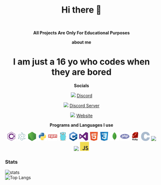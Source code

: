 <h1 align="center">Hi there 👋</h1>
<br>
<p align="center"><b>All Projects Are Only For Educational Purposes</b></p>
<p align="center"><b>about me</b></p>
<h1 align="center">I am just a 16 yo who codes when they are bored</h1>



<p align="center"><b>Socials</b></p>


<p align="center">
<img src="https://github.com/eozri/eozri/blob/main/Discord.png" width="30">
<a align="left" href="https://discord.com/users/804066223741730836">
Discord
</a>
</p>
<p align="center">
<img src="https://github.com/eozri/eozri/blob/main/Discord.png" width="30">
<a align="left" href="https://discord.gg/Y2yxAVnj3n">
Discord Server
</a>
</p>
<p align="center">
<img src="https://github.com/eozri/eozri/blob/main/Skadaddle.png" width="30">
<a align="left" href="https://skadaddle.cc/">
Website
</a>
</p>

<p align="center"><b>Programs and Languages I use</b></p>
<p align="center">
<img src="https://raw.githubusercontent.com/devicons/devicon/master/icons/csharp/csharp-line.svg" width="30">
<img src="https://github.com/devicons/devicon/raw/master/icons/electron/electron-original.svg" width="30">
<img src="https://raw.githubusercontent.com/devicons/devicon/master/icons/nodejs/nodejs-original.svg" width="30">
<img src="https://github.com/devicons/devicon/raw/master/icons/python/python-original.svg" width="30">
<img src="https://raw.githubusercontent.com/devicons/devicon/2809b567852a4648062a2d3e7c1c531367458c0b/icons/npm/npm-original-wordmark.svg" width="30">
<img src="https://raw.githubusercontent.com/devicons/devicon/2809b567852a4648062a2d3e7c1c531367458c0b/icons/go/go-original.svg" width="30">
<img src="https://github.com/devicons/devicon/blob/master/icons/cplusplus/cplusplus-original.svg" width="30">
<img src="https://raw.githubusercontent.com/devicons/devicon/2809b567852a4648062a2d3e7c1c531367458c0b/icons/visualstudio/visualstudio-plain.svg" width="30">
<img src="https://raw.githubusercontent.com/devicons/devicon/2809b567852a4648062a2d3e7c1c531367458c0b/icons/html5/html5-original.svg" width="30">
<img src="https://raw.githubusercontent.com/devicons/devicon/2809b567852a4648062a2d3e7c1c531367458c0b/icons/css3/css3-original.svg" width="30">
<img src="https://raw.githubusercontent.com/devicons/devicon/2809b567852a4648062a2d3e7c1c531367458c0b/icons/mongodb/mongodb-original.svg" width="30">
<img src="https://raw.githubusercontent.com/devicons/devicon/2809b567852a4648062a2d3e7c1c531367458c0b/icons/php/php-plain.svg" width="30">
<img src="https://raw.githubusercontent.com/devicons/devicon/2809b567852a4648062a2d3e7c1c531367458c0b/icons/ruby/ruby-original-wordmark.svg" width="30">
<img src="https://raw.githubusercontent.com/devicons/devicon/2809b567852a4648062a2d3e7c1c531367458c0b/icons/c/c-original.svg" width="30">
<img src="http://blog.unisecure.com/wp-content/uploads/2015/05/cloud-sql-database-.png" width="30">
<img src="https://www.mementotech.in/assets/images/icons/express.png" width="30">
<img src="https://raw.githubusercontent.com/devicons/devicon/2809b567852a4648062a2d3e7c1c531367458c0b/icons/javascript/javascript-original.svg" width="30">
</p>


### Stats
![stats](https://github-readme-stats.vercel.app/api?username=eozri&show_icons=true&theme=radical)  
![Top Langs](https://github-readme-stats.vercel.app/api/top-langs/?username=eozri&theme=radical)
